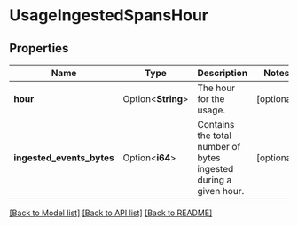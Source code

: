 # UsageIngestedSpansHour

## Properties

Name | Type | Description | Notes
------------ | ------------- | ------------- | -------------
**hour** | Option<**String**> | The hour for the usage. | [optional]
**ingested_events_bytes** | Option<**i64**> | Contains the total number of bytes ingested during a given hour. | [optional]

[[Back to Model list]](../README.md#documentation-for-models) [[Back to API list]](../README.md#documentation-for-api-endpoints) [[Back to README]](../README.md)


